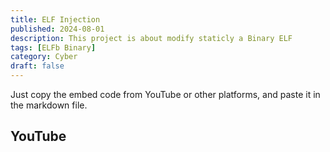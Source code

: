 ```yaml
---
title: ELF Injection
published: 2024-08-01
description: This project is about modify staticly a Binary ELF
tags: [ELFb Binary]
category: Cyber
draft: false
---
```


Just copy the embed code from YouTube or other platforms, and paste it in the markdown file.



## YouTube

<iframe width="100%" height="468" src="" title="YouTube video player" frameborder="0" allow="accelerometer; autoplay; clipboard-write; encrypted-media; gyroscope; picture-in-picture; web-share" allowfullscreen></iframe>

